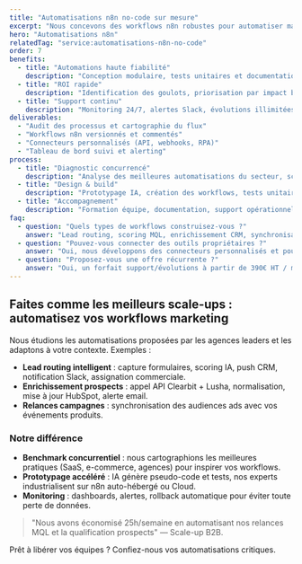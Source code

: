 ```yaml
---
title: "Automatisations n8n no-code sur mesure"
excerpt: "Nous concevons des workflows n8n robustes pour automatiser marketing, vente et ops : audits, build, monitoring et support."
hero: "Automatisations n8n"
relatedTag: "service:automatisations-n8n-no-code"
order: 7
benefits:
  - title: "Automations haute fiabilité"
    description: "Conception modulaire, tests unitaires et documentation pour sécuriser vos processus critiques."
  - title: "ROI rapide"
    description: "Identification des goulots, priorisation par impact business et mise en production sous 10 jours."
  - title: "Support continu"
    description: "Monitoring 24/7, alertes Slack, évolutions illimitées dans le cadre du forfait."
deliverables:
  - "Audit des processus et cartographie du flux"
  - "Workflows n8n versionnés et commentés"
  - "Connecteurs personnalisés (API, webhooks, RPA)"
  - "Tableau de bord suivi et alerting"
process:
  - title: "Diagnostic concurrencé"
    description: "Analyse des meilleures automatisations du secteur, scoring opportunités vs complexité."
  - title: "Design & build"
    description: "Prototypage IA, création des workflows, tests unitaires et déploiement dans votre environnement."
  - title: "Accompagnement"
    description: "Formation équipe, documentation, support opérationnel et optimisation continue."
faq:
  - question: "Quels types de workflows construisez-vous ?"
    answer: "Lead routing, scoring MQL, enrichissement CRM, synchronisation ads, reporting temps réel, alertes anomalies…"
  - question: "Pouvez-vous connecter des outils propriétaires ?"
    answer: "Oui, nous développons des connecteurs personnalisés et pouvons intégrer des scripts Python hébergés."
  - question: "Proposez-vous une offre récurrente ?"
    answer: "Oui, un forfait support/évolutions à partir de 390€ HT / mois incluant monitoring et 10h d’optimisation."
---
```


## Faites comme les meilleurs scale-ups : automatisez vos workflows marketing

Nous étudions les automatisations proposées par les agences leaders et les adaptons à votre contexte. Exemples :

- **Lead routing intelligent** : capture formulaires, scoring IA, push CRM, notification Slack, assignation commerciale.
- **Enrichissement prospects** : appel API Clearbit + Lusha, normalisation, mise à jour HubSpot, alerte email.
- **Relances campagnes** : synchronisation des audiences ads avec vos événements produits.

### Notre différence

- **Benchmark concurrentiel** : nous cartographions les meilleures pratiques (SaaS, e-commerce, agences) pour inspirer vos workflows.
- **Prototypage accéléré** : IA génère pseudo-code et tests, nos experts industrialisent sur n8n auto-hébergé ou Cloud.
- **Monitoring** : dashboards, alertes, rollback automatique pour éviter toute perte de données.

> "Nous avons économisé 25h/semaine en automatisant nos relances MQL et la qualification prospects" — Scale-up B2B.

Prêt à libérer vos équipes ? Confiez-nous vos automatisations critiques.
